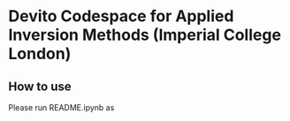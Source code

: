 # Devito Codespace for Applied Inversion Methods (Imperial College London)

## How to use

Please run README.ipynb as 